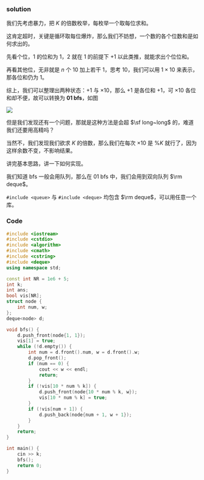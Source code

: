 

### solution

我们先考虑暴力，把 $K$ 的倍数枚举，每枚举一个取每位求和。  

这肯定超时，关键是循环取每位爆炸，那么我们不妨想，一个数的各个位数和是如何求出的。



先看个位，$1$ 的位和为 $1$，$2$ 就在 $1$ 的前提下 $+1$ 以此类推，就能求出个位位和。  

再看其他位，无非就是 $n$ 个 $10$ 加上若干 $1$，思考 $10$，我们可以用 $1 \times 10$ 来表示，那各位和仍为 $1$。



综上，我们可以整理出两种状态：$+1$ 与 $\times 10$，那么 $+1$ 是各位和 $+1$，可 $\times 10$ 各位和却不便，故可以转换为 **01 bfs**，如图



![](https://cdn.luogu.com.cn/upload/image_hosting/qhejrx3s.png)



但是我们发现还有一个问题，那就是这种方法是会超 $\sf long~long$ 的，难道我们还要用高精吗？  

当然不，我们发现我们欲求 $K$ 的倍数，那么我们在每次 $\times 10$ 是 $\% K$ 就行了，因为这样余数不变，不影响结果。



讲完基本思路，讲一下如何实现。



我们知道 bfs 一般会用队列，那么在 01 bfs 中，我们会用到双向队列 $\rm deque$。  

`#include <queue>` 与 `#include <deque>` 均包含 $\rm deque$，可以用任意一个库。



### Code



```cpp
#include <iostream>
#include <cstdio>
#include <algorithm>
#include <cmath>
#include <cstring>
#include <deque>
using namespace std;

const int NR = 1e6 + 5;
int k;
int ans;
bool vis[NR];
struct node {
	int num, w;
};
deque<node> d;

void bfs() {
	d.push_front(node{1, 1});
	vis[1] = true;
	while (!d.empty()) {
		int num = d.front().num, w = d.front().w;
		d.pop_front();
		if (num == 0) {
			cout << w << endl;
			return;
		}
		if (!vis[10 * num % k]) {
			d.push_front(node{10 * num % k, w});
			vis[10 * num % k] = true;
		}
		if (!vis[num + 1]) {
			d.push_back(node{num + 1, w + 1});
		}
	}
	return;
}

int main() {
	cin >> k;
	bfs();
	return 0;
}
```



